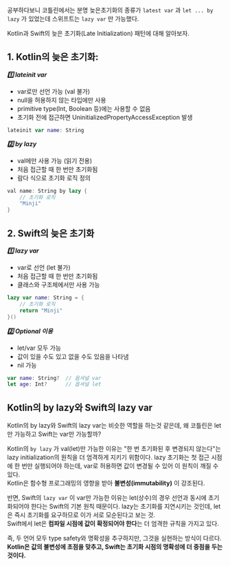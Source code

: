 공부하다보니 코틀린에서는 분명 늦은초기화의 종류가 `latest var` 과 `let ... by lazy` 가 있었는데 스위프트는 `lazy var` 만 가능했다.

Kotlin과 Swift의 늦은 초기화(Late Initialization) 패턴에 대해 알아보자.

## 1. Kotlin의 늦은 초기화:  

***1️⃣ lateinit var***
- var로만 선언 가능 (val 불가)
- null을 허용하지 않는 타입에만 사용
- primitive type(Int, Boolean 등)에는 사용할 수 없음
- 초기화 전에 접근하면 UninitializedPropertyAccessException 발생

```swift
lateinit var name: String
```

***2️⃣ by lazy***
- val에만 사용 가능 (읽기 전용)
- 처음 접근할 때 한 번만 초기화됨
- 람다 식으로 초기화 로직 정의

```swift
val name: String by lazy {
    // 초기화 로직
    "Minji"
}
```

## 2. Swift의 늦은 초기화

***1️⃣ lazy var***
- var로 선언 (let 불가)
- 처음 접근할 때 한 번만 초기화됨
- 클래스와 구조체에서만 사용 가능

```swift
lazy var name: String = {
    // 초기화 로직
    return "Minji"
}()
```

***2️⃣ Optional 이용***
- let/var 모두 가능
- 값이 있을 수도 있고 없을 수도 있음을 나타냄
- nil 가능

```swift
var name: String?  // 옵셔널 var
let age: Int?      // 옵셔널 let
```



## Kotlin의 by lazy와 Swift의 lazy var

Kotlin의 by lazy와 Swift의 lazy var는 비슷한 역할을 하는것 같은데, 왜 코틀린은 let만 가능하고 Swift는 var만 가능할까?

Kotlin의 `by lazy` 가 val(let)만 가능한 이유는 "한 번 초기화된 후 변경되지 않는다"는 lazy initialization의 원칙을 더 엄격하게 지키기 위함이다.
lazy 초기화는 첫 접근 시점에 한 번만 실행되어야 하는데, var로 허용하면 값이 변경될 수 있어 이 원칙이 깨질 수 있다.  
Kotlin은 함수형 프로그래밍의 영향을 받아 **불변성(immutability)** 이 강조된다.

반면, Swift의 `lazy var` 이 var만 가능한 이유는 let(상수)의 경우 선언과 동시에 초기화되어야 한다는 Swift의 기본 원칙 때문이다. lazy는 초기화를 지연시키는 것인데, let은 즉시 초기화를 요구하므로 이가 서로 모순된다고 보는 것.  
Swift에서 let은 **컴파일 시점에 값이 확정되어야 한다**는 더 엄격한 규칙을 가지고 있다.

즉, 두 언어 모두 type safety와 명확성을 추구하지만, 그것을 실현하는 방식이 다르다. **Kotlin은 값의 불변성에 초점을 맞추고, Swift는 초기화 시점의 명확성에 더 중점을 두는 것이다.**
